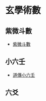 # 玄學術數

## 紫微斗數

- [紫微斗數](/pages/occult/紫微斗數/紫微斗數.md)

## 小六壬

- [道傳小六壬](/pages/occult/小六壬/道傳小六壬.md)

## 六爻
